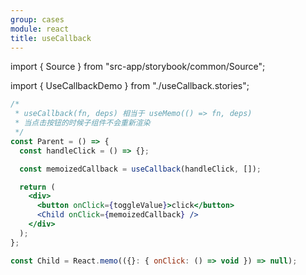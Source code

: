 ```yaml
---
group: cases
module: react
title: useCallback
---
```


import { Source } from "src-app/storybook/common/Source";

import { UseCallbackDemo } from "./useCallback.stories";

<UseCallbackDemo />

```jsx
/*
 * useCallback(fn, deps) 相当于 useMemo(() => fn, deps)
 * 当点击按钮的时候子组件不会重新渲染
 */
const Parent = () => {
  const handleClick = () => {};

  const memoizedCallback = useCallback(handleClick, []);

  return (
    <div>
      <button onClick={toggleValue}>click</button>
      <Child onClick={memoizedCallback} />
    </div>
  );
};

const Child = React.memo(({}: { onClick: () => void }) => null);
```

<Source path="cases/react/__storybook__/useCallback.stories.tsx" />
